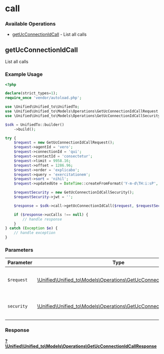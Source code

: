 # call

### Available Operations

* [getUcConnectionIdCall](#getucconnectionidcall) - List all calls

## getUcConnectionIdCall

List all calls

### Example Usage

```php
<?php

declare(strict_types=1);
require_once 'vendor/autoload.php';

use \Unified\Unified_to\UnifiedTo;
use \Unified\Unified_to\Models\Operations\GetUcConnectionIdCallRequest;
use \Unified\Unified_to\Models\Operations\GetUcConnectionIdCallSecurity;

$sdk = UnifiedTo::builder()
    ->build();

try {
    $request = new GetUcConnectionIdCallRequest();
    $request->agentId = 'vero';
    $request->connectionId = 'qui';
    $request->contactId = 'consectetur';
    $request->limit = 9958.16;
    $request->offset = 1286.96;
    $request->order = 'explicabo';
    $request->query = 'exercitationem';
    $request->sort = 'nihil';
    $request->updatedGte = DateTime::createFromFormat('Y-m-d\TH:i:sP', '2022-12-07T03:30:14.990Z');

    $requestSecurity = new GetUcConnectionIdCallSecurity();
    $requestSecurity->jwt = '';

    $response = $sdk->call->getUcConnectionIdCall($request, $requestSecurity);

    if ($response->ucCalls !== null) {
        // handle response
    }
} catch (Exception $e) {
    // handle exception
}
```

### Parameters

| Parameter                                                                                                                       | Type                                                                                                                            | Required                                                                                                                        | Description                                                                                                                     |
| ------------------------------------------------------------------------------------------------------------------------------- | ------------------------------------------------------------------------------------------------------------------------------- | ------------------------------------------------------------------------------------------------------------------------------- | ------------------------------------------------------------------------------------------------------------------------------- |
| `$request`                                                                                                                      | [\Unified\Unified_to\Models\Operations\GetUcConnectionIdCallRequest](../../models/operations/GetUcConnectionIdCallRequest.md)   | :heavy_check_mark:                                                                                                              | The request object to use for the request.                                                                                      |
| `security`                                                                                                                      | [\Unified\Unified_to\Models\Operations\GetUcConnectionIdCallSecurity](../../models/operations/GetUcConnectionIdCallSecurity.md) | :heavy_check_mark:                                                                                                              | The security requirements to use for the request.                                                                               |


### Response

**[?\Unified\Unified_to\Models\Operations\GetUcConnectionIdCallResponse](../../models/operations/GetUcConnectionIdCallResponse.md)**


